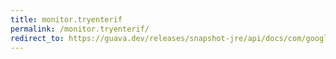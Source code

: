 ```yaml
---
title: monitor.tryenterif
permalink: /monitor.tryenterif/
redirect_to: https://guava.dev/releases/snapshot-jre/api/docs/com/google/common/util/concurrent/Monitor.html#tryEnterIf-com.google.common.util.concurrent.Monitor.Guard-
---
```

